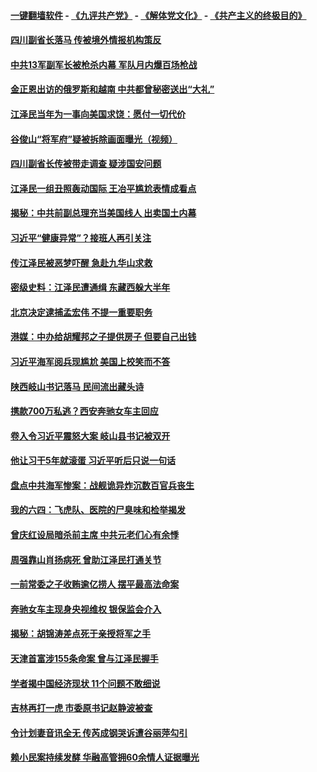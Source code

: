 #### [一键翻墙软件](https://github.com/gfw-breaker/nogfw/blob/master/README.md?t=04282138) -  [《九评共产党》](https://github.com/gfw-breaker/9ping.md?t=04282138) - [《解体党文化》](https://github.com/gfw-breaker/jtdwh.md?t=04282138) - [《共产主义的终极目的》](https://github.com/gfw-breaker/gczydzjmd.md?t=04282138)

#### [四川副省长落马 传被境外情报机构策反](../pages/prog1138/a102566280.md?t=04282138) 

#### [中共13军副军长被枪杀内幕 军队月内爆百场枪战](../pages/prog1138/a102565043.md?t=04282138) 

#### [金正恩出访的俄罗斯和越南 中共都曾秘密送出“大礼”](../pages/prog1138/a102565896.md?t=04282138) 

#### [江泽民当年为一事向美国求饶：愿付一切代价](../pages/prog1138/a102565877.md?t=04282138) 

#### [谷俊山“将军府”疑被拆除画面曝光（视频）](../pages/prog1138/a102565638.md?t=04282138) 

#### [四川副省长传被带走调查 疑涉国安问题](../pages/prog1138/a102564931.md?t=04282138) 

#### [江泽民一组丑照轰动国际 王冶平尴尬表情成看点](../pages/prog1138/a102563930.md?t=04282138) 

#### [揭秘：中共前副总理充当美国线人 出卖国土内幕](../pages/prog1138/a102564161.md?t=04282138) 

#### [习近平“健康异常”？接班人再引关注](../pages/prog1138/a102564055.md?t=04282138) 

#### [传江泽民被恶梦吓醒 急赴九华山求救](../pages/prog1138/a102564061.md?t=04282138) 

#### [密级史料：江泽民遭通缉 东藏西躲大半年](../pages/prog1138/a102563927.md?t=04282138) 

#### [北京决定逮捕孟宏伟 不提一重要职务](../pages/prog1138/a102563438.md?t=04282138) 

#### [港媒：中办给胡耀邦之子提供房子 但要自己出钱](../pages/prog1138/a102563300.md?t=04282138) 

#### [习近平海军阅兵现尴尬 美国上校笑而不答](../pages/prog1138/a102562596.md?t=04282138) 

#### [陕西岐山书记落马 民间流出藏头诗](../pages/prog1138/a102562377.md?t=04282138) 

#### [携款700万私逃？西安奔驰女车主回应](../pages/prog1138/a102561660.md?t=04282138) 

#### [卷入令习近平震怒大案 岐山县书记被双开](../pages/prog1138/a102561549.md?t=04282138) 

#### [他让习干5年就滚蛋 习近平听后只说一句话](../pages/prog1138/a102559046.md?t=04282138) 

#### [盘点中共海军惨案：战舰诡异炸沉数百官兵丧生](../pages/prog1138/a102561224.md?t=04282138) 

#### [我的六四：飞虎队、医院的尸臭味和检举揭发](../pages/prog1138/a102560833.md?t=04282138) 

#### [曾庆红设局暗杀前主席 中共元老们心有余悸](../pages/prog1138/a102557491.md?t=04282138) 

#### [周强靠山肖扬病死 曾助江泽民打通关节](../pages/prog1138/a102560652.md?t=04282138) 

#### [一前常委之子收贿逾亿捞人 摆平最高法命案](../pages/prog1138/a102559907.md?t=04282138) 

#### [奔驰女车主现身央视维权 银保监会介入](../pages/prog1138/a102557271.md?t=04282138) 

#### [揭秘：胡锦涛差点死于亲授将军之手](../pages/prog1138/a102557220.md?t=04282138) 

#### [天津首富涉155条命案 曾与江泽民握手](../pages/prog1138/a102556693.md?t=04282138) 

#### [学者揭中国经济现状 11个问题不敢细说](../pages/prog1138/a102556176.md?t=04282138) 

#### [吉林再打一虎 市委原书记赵静波被查](../pages/prog1138/a102556656.md?t=04282138) 

#### [令计划妻音讯全无 传芮成钢哭诉遭谷丽萍勾引](../pages/prog1138/a102556215.md?t=04282138) 

#### [赖小民案持续发酵 华融高管拥60余情人证据曝光](../pages/prog1138/a102556114.md?t=04282138) 

